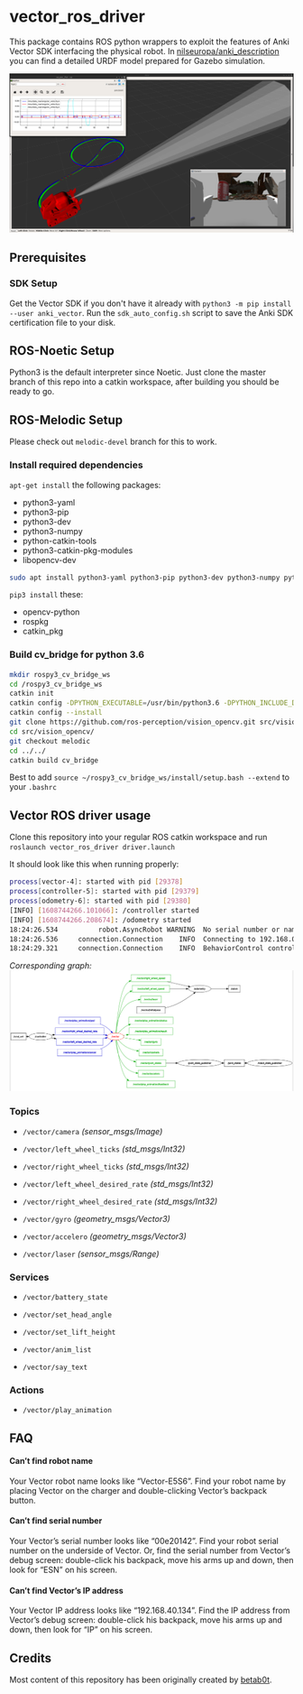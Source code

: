 # vector_ros_driver
This package contains ROS python wrappers to exploit the features of Anki Vector SDK interfacing the physical robot.
In [nilseuropa/anki_description](https://github.com/nilseuropa/anki_description) you can find a detailed URDF model prepared for Gazebo simulation.

![](doc/rviz.png)



## Prerequisites

### SDK Setup

Get the Vector SDK if you don't have it already with `python3 -m pip install --user anki_vector`.
Run the `sdk_auto_config.sh` script to save the Anki SDK certification file to your disk.



## ROS-Noetic Setup

Python3 is the default interpreter since Noetic. Just clone the master branch of this repo into a catkin workspace, after building you should be ready to go.



## ROS-Melodic Setup

Please check out `melodic-devel` branch for this to work.

### Install required dependencies

`apt-get install` the following packages:
* python3-yaml
* python3-pip
* python3-dev
* python3-numpy
* python-catkin-tools
* python3-catkin-pkg-modules
* libopencv-dev

```bash
sudo apt install python3-yaml python3-pip python3-dev python3-numpy python-catkin-tools python3-catkin-pkg-modules libopencv-dev
```

`pip3 install` these:
* opencv-python
* rospkg
* catkin_pkg

### Build **cv_bridge** for python 3.6
```bash
mkdir rospy3_cv_bridge_ws
cd /rospy3_cv_bridge_ws
catkin init
catkin config -DPYTHON_EXECUTABLE=/usr/bin/python3.6 -DPYTHON_INCLUDE_DIR=/usr/include/python3.6m -DPYTHON_LIBRARY=/usr/lib/x86_64-linux-gnu/libpython3.6m.so
catkin config --install
git clone https://github.com/ros-perception/vision_opencv.git src/vision_opencv
cd src/vision_opencv/
git checkout melodic
cd ../../
catkin build cv_bridge
```
Best to add `source ~/rospy3_cv_bridge_ws/install/setup.bash --extend` to your `.bashrc`



## Vector ROS driver usage

Clone this repository into your regular ROS catkin workspace and run `roslaunch vector_ros_driver driver.launch`

It should look like this when running properly:

```bash
process[vector-4]: started with pid [29378]
process[controller-5]: started with pid [29379]
process[odometry-6]: started with pid [29380]
[INFO] [1608744266.101066]: /controller started
[INFO] [1608744266.208674]: /odometry started
18:24:26.534          robot.AsyncRobot WARNING  No serial number or name provided. Automatically selecting 00908a64
18:24:26.536     connection.Connection    INFO  Connecting to 192.168.0.150:443 for Vector-S7J2 using /home/nils/.anki_vector/Vector-S7J2-00908a64.cert
18:24:29.321     connection.Connection    INFO  BehaviorControl control_granted_response { }

```

_Corresponding graph:_
![](doc/rosgraph.png)

### Topics
* `/vector/camera`  *(sensor_msgs/Image)*

* `/vector/left_wheel_ticks` *(std_msgs/Int32)*

* `/vector/right_wheel_ticks` *(std_msgs/Int32)*

* `/vector/left_wheel_desired_rate` *(std_msgs/Int32)*

* `/vector/right_wheel_desired_rate` *(std_msgs/Int32)*

* `/vector/gyro` *(geometry_msgs/Vector3)*

* `/vector/accelero` *(geometry_msgs/Vector3)*

* `/vector/laser` *(sensor_msgs/Range)*

### Services

* `/vector/battery_state`

* `/vector/set_head_angle`

* `/vector/set_lift_height`

* `/vector/anim_list`

* `/vector/say_text`

### Actions

* `/vector/play_animation`



## FAQ

#### Can’t find robot name
Your Vector robot name looks like “Vector-E5S6”. Find your robot name by placing Vector on the charger and double-clicking Vector’s backpack button.

#### Can’t find serial number
Your Vector’s serial number looks like “00e20142”. Find your robot serial number on the underside of Vector. Or, find the serial number from Vector’s debug screen: double-click his backpack, move his arms up and down, then look for “ESN” on his screen.

#### Can’t find Vector’s IP address
Your Vector IP address looks like “192.168.40.134”. Find the IP address from Vector’s debug screen: double-click his backpack, move his arms up and down, then look for “IP” on his screen.



## Credits

Most content of this repository has been originally created by [betab0t](https://github.com/betab0t).
